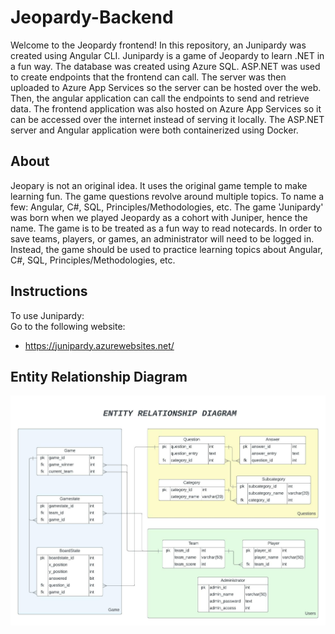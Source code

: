 # Jeopardy-Backend

Welcome to the Jeopardy frontend! In this repository, an Junipardy was created using Angular CLI. Junipardy is a game of Jeopardy to learn .NET in a fun way. The database was created using Azure SQL. ASP.NET was used to create endpoints that the frontend can call. The server was then uploaded to Azure App Services so the server can be hosted over the web. Then, the angular application can call the endpoints to send and retrieve data. The frontend application was also hosted on Azure App Services so it can be accessed over the internet instead of serving it locally. The ASP.NET server and Angular application were both containerized using Docker.

## About

Jeopary is not an original idea. It uses the original game temple to make learning fun. The game questions revolve around multiple topics. To name a few: Angular, C#, SQL, Principles/Methodologies, etc. The game 'Junipardy' was born when we played Jeopardy as a cohort with Juniper, hence the name. The game is to be treated as a fun way to read notecards. In order to save teams, players, or games, an administrator will need to be logged in. Instead, the game should be used to practice learning topics about Angular, C#, SQL, Principles/Methodologies, etc.

## Instructions

To use Junipardy:<br>
Go to the following website:
- https://junipardy.azurewebsites.net/

## Entity Relationship Diagram

![Entity Relationship Diagram](https://github.com/jxm8022/Jeopardy-Backend/blob/main/Jeopardy_ERD.jpeg?raw=true)
